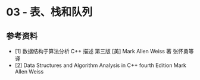 # 03 - 表、栈和队列

## 参考资料

- [1] 数据结构于算法分析 C++ 描述 第三版 [美] Mark Allen Weiss 著 张怀勇等译
- [2] Data Structures and Algorithm Analysis in C++ fourth Edition Mark Allen Weiss